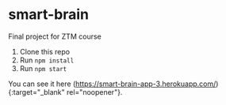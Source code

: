 # smart-brain

Final project for ZTM course

1. Clone this repo
2. Run `npm install`
3. Run `npm start`

You can see it here (https://smart-brain-app-3.herokuapp.com/){:target="_blank" rel="noopener"}.
